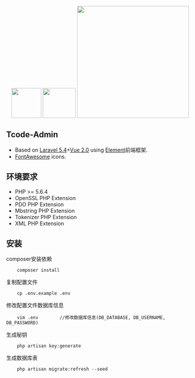 <p align="center">
    <img  height="80" src="https://cdn.rawgit.com/ElemeFE/element/dev/element_logo.svg">
    <img width="88" height="80" src="https://vuejs.org/images/logo.png">
    <img width="300" src="https://laravel.com/assets/img/components/logo-laravel.svg">
</p>

## Tcode-Admin

- Based on [Laravel 5.4](http://d.laravel-china.org/docs/5.4)+[Vue 2.0](https://cn.vuejs.org/) using [Element](http://element.eleme.io/)前端框架.
- [FontAwesome](http://fontawesome.io/icons/) icons.

## 环境要求
- PHP >= 5.6.4
- OpenSSL PHP Extension
- PDO PHP Extension
- Mbstring PHP Extension
- Tokenizer PHP Extension
- XML PHP Extension
## 安装
composer安装依赖
```
    composer install
```
复制配置文件
```
    cp .env.example .env
```
修改配置文件数据库信息
```
    vim .env        //修改数据库信息(DB_DATABASE, DB_USERNAME, DB_PASSWORD)
```
生成秘钥
```
    php artisan key:generate
```
生成数据库表
```
    php artisan migrate:refresh --seed   
```



